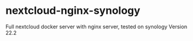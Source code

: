# nextcloud-nginx-synology
Full nextcloud docker server with nginx server, tested on synology
Version 22.2
